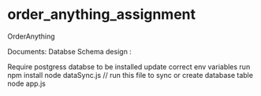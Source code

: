 # order_anything_assignment
OrderAnything


Documents: 
  Databse Schema design : 
  
  
Require postgress databse to be installed
update correct env variables
run 
  npm install
  node dataSync.js // run this file to sync or create database table
  node app.js

